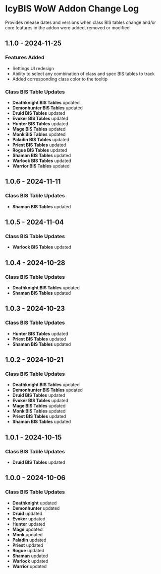 # IcyBIS WoW Addon Change Log

Provides release dates and versions when class BIS tables change and/or core features in the addon were added, removed or modified.

## 1.1.0 - 2024-11-25

### Features Added

- Settings UI redesign
- Ability to select any combination of class and spec BIS tables to track
- Added corresponding class color to the tooltip

### Class BIS Table Updates

- **Deathknight BIS Tables** updated
- **Demonhunter BIS Tables** updated
- **Druid BIS Tables** updated
- **Evoker BIS Tables** updated
- **Hunter BIS Tables** updated
- **Mage BIS Tables** updated
- **Monk BIS Tables** updated
- **Paladin BIS Tables** updated
- **Priest BIS Tables** updated
- **Rogue BIS Tables** updated
- **Shaman BIS Tables** updated
- **Warlock BIS Tables** updated
- **Warrior BIS Tables** updated

## 1.0.6 - 2024-11-11

### Class BIS Table Updates

- **Shaman BIS Tables** updated

## 1.0.5 - 2024-11-04

### Class BIS Table Updates

- **Warlock BIS Tables** updated

## 1.0.4 - 2024-10-28

### Class BIS Table Updates

- **Deathknight BIS Tables** updated
- **Shaman BIS Tables** updated

## 1.0.3 - 2024-10-23

### Class BIS Table Updates

- **Hunter BIS Tables** updated
- **Priest BIS Tables** updated
- **Shaman BIS Tables** updated

## 1.0.2 - 2024-10-21

### Class BIS Table Updates

- **Deathknight BIS Tables** updated
- **Demonhunter BIS Tables** updated
- **Druid BIS Tables** updated
- **Evoker BIS Tables** updated
- **Mage BIS Tables** updated
- **Monk BIS Tables** updated
- **Priest BIS Tables** updated
- **Shaman BIS Tables** updated

## 1.0.1 - 2024-10-15

### Class BIS Table Updates

- **Druid BIS Tables** updated

## 1.0.0 - 2024-10-06

### Class BIS Table Updates

- **Deathknight** updated
- **Demonhunter** updated
- **Druid** updated
- **Evoker** updated
- **Hunter** updated
- **Mage** updated
- **Monk** updated
- **Paladin** updated
- **Priest** updated
- **Rogue** updated
- **Shaman** updated
- **Warlock** updated
- **Warrior** updated
